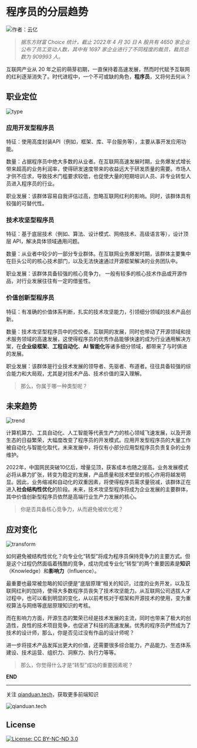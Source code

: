 # 程序员的分层趋势

![作者：云亿](./card.jpg)

> *据东方财富 Choice 统计，截止 2022年  4 月 30 日 A 股共有 4650 家企业公布了员工变动人数，其中有 1697 家企业进行了不同程度的裁员，裁员总数为 909993 人。*

互联网产业从 20 年之前的萌芽初期，一直保持着高速发展，然而时代赋予互联网的红利逐渐消失了。时代进程中，一个不可或缺的角色，**程序员**，又将何去何从？

## 职业定位

![type](./type.jpg)






### 应用开发型程序员

特征：使用高度封装API（例如，框架、库、平台服务等），主要从事开发应用功能。

数量：占据程序员中绝大多数的从业者。在互联网高速发展时期，业务爆发式增长带来超高的业务利润率，使得研发速度带来的收益远大于研发质量的需要。市场人才供不应求，导致技术门槛要求较低，也促使大量的短期培训人员、非专业转型人员进入程序员的行业。

职业发展：该群体容易自我评估过高，忽略互联网红利的影响。同时，该群体具有较强的可替代性。

### 技术攻坚型程序员

特征：基于底层技术（例如、算法、设计模式、网络技术、高级语言等），设计顶层 API，解决具体领域通用问题。

数量：从业者中较少的一部分专业群体。在互联网业务爆发时期，该群体主要集中在巨头公司的核心技术部门，以及无法快速通过开源框架解决的业务团队中。

职业发展：该群体具备较强的核心竞争力， 一般有较多的核心技术作品或开源作品，对行业发展往往有一定的借鉴性。

### 价值创新型程序员

特征：有准确的价值体系判断，扎实的技术攻坚能力，引领细分领域的技术产品创新。

数量：技术攻坚型程序员中的佼佼者。互联网的发展，同时也带动了开源领域和技术服务领域的高速发展，这使得程序员的优秀作品能够快速的成为行业通用解决方案，在**企业级框架**、**工程自动化**、**AI 智能化**等诸多细分领域，都带来了与时俱进的发展。

职业发展：该群体是行业技术发展的领导者、先驱者、布道者。往往具备较强的综合能力和大局观，尤其是对技术产品、技术价值的深入理解。

> 那么，你属于哪一种类型呢？

## 未来趋势

![trend](./trend.jpg)

计算机算力、工具自动化、人工智能等代表生产力的核心领域飞速发展，以及开源生态的日益繁荣，大幅度改变了程序员的开发模式。应用开发型程序员的大量工作被自动化与智能化取代，未来发展中，将仅有小部分应用型程序员负责复杂的业务维护。

2022年，中国网民突破10亿后，增量见顶，获客成本也随之提高。业务发展模式必将从暴力扩张，转变为稳定的发展，产品质量和技术壁垒的核心作用将越发明显。因此，业务缩减和自动化的双重因素，将使得程序员需求量锐减，该群体正在进入**社会结构性优化**的阶段。未来，技术攻坚型程序将成为企业发展的主要群体，其中价值创新型程序员依然是高端行业生产力发展的核心。

> 你是否具备核心竞争力，从而避免被优化呢？

## 应对变化

![transform](./transform.jpg)

如何避免被结构性优化？向专业化“转型”将成为程序员保持竞争力的主要方式。但是这个过程仍然面临着残酷的竞争，成功完成专业化“转型”的两个重要因素是**知识**（Knowledge）和**影响力**（Influence）。

最重要也最常被忽略的知识便是”底层原理“相关的知识，过度的业务开发，以及互联网红利的加持，使得大多数程序员丧失了技术攻坚能力。从互联网公司选拔人才过程中，也可以看到明显的变化，从以前考核对于框架和开源技术的使用，变为重视算法与网络等底层原理知识的考核。

而在影响力方面，开源生态的繁荣已经是技术发展的主流，同时也带来了极大的创造性，良性的技术项目竞争，也促进了科技的高速发展。优秀的程序员俨然成为了技术的设计师，那么，你是否见过没有作品的设计师呢？

进一步将技术产品发挥出更大的价值，还需要很多综合能力，产品能力、生态体系建设、技术运营、组织力、洞察力、执行力等等。

> 那么，你觉得什么才是“转型”成功的重要因素呢？



**END**

-----

关注 [qianduan.tech](https://www.qianduan.tech)，获取更多前端知识



![qianduan.tech](./ip.jpg)



## License

[![License: CC BY-NC-ND 3.0](https://camo.githubusercontent.com/737aad0c1bf5098da05669813f8cd78959bf684cbee9c91d33fc1e01336a36a0/68747470733a2f2f696d672e736869656c64732e696f2f62616467652f4c6963656e73652d434325323042592d2d4e432d2d4e44253230332e302d6c69676874677265792e737667)](https://creativecommons.org/licenses/by-nc-nd/3.0/)
